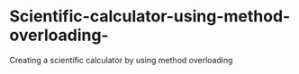 # Scientific-calculator-using-method-overloading-
Creating a scientific calculator by using method overloading 
